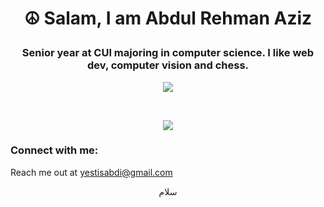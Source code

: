 # <p align="center">☮ Salam, I am Abdul Rehman Aziz</p>

### <p align="center">Senior year at CUI majoring in computer science. I like web dev, computer vision and chess.</p>

<a align="center"><p align="center">![](https://komarev.com/ghpvc/?username=abdi-z)</p></a>
<br/> 

<!-- <b>My GitHub Stats</b> -->

<!-- 
<a href="http://www.github.com/abdi-z"><img src="https://github-readme-stats.vercel.app/api?username=abdi-z&show_icons=true&hide=&count_private=true&title_color=6366f1&text_color=a855f7&icon_color=ec4899&bg_color=0f172a&hide_border=true&show_icons=true" alt="abdi-z's GitHub stats" /></a>
 -->

<!-- <a href="https://github.com/abdi-z" align="right"><img src="https://github-readme-stats.vercel.app/api/top-langs/?username=abdi-z&langs_count=10&title_color=6366f1&text_color=a855f7&icon_color=ec4899&bg_color=0f172a&hide_border=true&locale=en&custom_title=Top%20%Languages" alt="Top Languages" /></a> -->

<p align="center"><a href="http://www.github.com/abdi-z"><img src="https://github-readme-streak-stats.herokuapp.com/?user=abdi-z&stroke=a855f7&background=0f172a&ring=6366f1&fire=6366f1&currStreakNum=a855f7&currStreakLabel=6366f1&sideNums=a855f7&sideLabels=a855f7&dates=a855f7&hide_border=true" /></a></p>


### Connect with me:
Reach me out at [yestisabdi@gmail.com](mailto:yestisabdi@gmail.com?subject=Got%20an%20opportunity%20for%20you)
<p align="center">
 سلام
</p>
